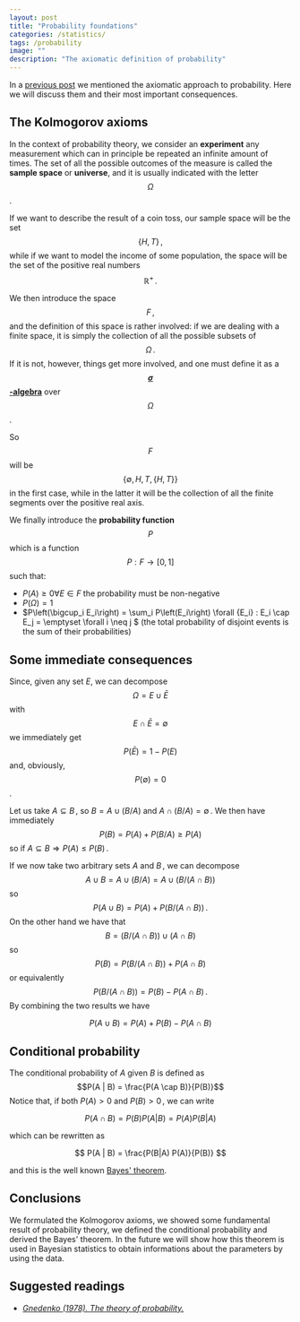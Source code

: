 ```yaml
---
layout: post
title: "Probability foundations"
categories: /statistics/
tags: /probability
image: ""
description: "The axiomatic definition of probability"
---
```


In a [previous post](/statistics/statistics) we mentioned the axiomatic approach to probability.
Here we will discuss them and their most important consequences.

## The Kolmogorov axioms

In the context of probability theory, we consider an **experiment** any measurement
which can in principle be repeated an infinite amount of times.
The set of all the possible outcomes of the measure is called the **sample space** or **universe**,
and it is usually indicated with the letter $$\Omega$$.

If we want to describe the result of a coin toss, our sample space will be the set $$\{H, T\}\,,$$
while if we want to model the income of some population, the space will be the
set of the positive real numbers $$\mathbb{R}^+\,.$$

We then introduce the space $$F\,,$$ and the definition of this space is rather involved:
if we are dealing with a finite space, it is simply the collection of all the possible subsets of $$\Omega\,.$$
If it is not, however, things get more involved, and one must define it as a [**$$\sigma$$-algebra**](https://en.wikipedia.org/wiki/%CE%A3-algebra)
over $$\Omega$$.

So $$F$$ will be $$\{\emptyset, H, T,\{H,T\}\}$$ in the first case, while in the latter it will be the collection of all the finite segments
over the positive real axis.

We finally introduce the **probability function** $$P$$ which is a function $$P:F \rightarrow [0, 1]$$ such that:

- $P(A) \geq 0 \forall E \in F$ the probability must be non-negative
- $P(\Omega) = 1$
- $P\left(\bigcup_i E_i\right) = \sum_i P\left(E_i\right) \forall \{E_i\}  : E_i \cap E_j = \emptyset \forall i \neq j $ (the total probability of disjoint events is the sum of their probabilities)

## Some immediate consequences

Since, given any set $E$, we can decompose $$\Omega = E \cup \bar{E}$$ with $$E\cap\bar{E}=\emptyset$$
we immediately get $$P\left(\bar{E}\right)=1-P(E)$$ and,
obviously, $$P(\emptyset)=0$$.

Let us take $A\subseteq B\,,$ so $B = A \cup (B/A)$ and $A \cap (B/A) = \emptyset\,.$
We then have immediately $$P(B) = P(A) + P\left(B/A\right) \geq P(A)$$
so if $A \subseteq B \Rightarrow P(A) \leq P(B)\,.$

If we now take two arbitrary sets $A$ and $B\,,$ we can decompose
$$ A \cup B = A \cup (B/A) = A \cup (B/(A\cap B))$$
so $$P(A\cup B) = P(A) + P(B/(A\cap B))\,.$$
On the other hand we have that $$B=(B/(A\cap B)) \cup (A\cap B)$$
so $$P(B) = P(B/(A\cap B)) + P(A\cap B)$$ or equivalently $$P(B/(A\cap B)) = P(B)-P(A\cap B)\,.$$
By combining the two results we have

$$P(A\cup B) = P(A) + P(B) - P(A\cap B) $$

## Conditional probability

The conditional probability of $A$ given $B$ is defined as $$P(A | B) = \frac{P(A \cap B)}{P(B)}$$
Notice that, if both $P(A)>0$ and $P(B)>0\,,$ we can write

$$P(A \cap B) = P(B) P(A | B) = P(A) P(B | A)$$

which can be rewritten as

$$ P(A | B) = \frac{P(B|A) P(A)}{P(B)} $$

and this is the well known [Bayes' theorem](https://en.wikipedia.org/wiki/Bayes%27_theorem).


## Conclusions

We formulated the Kolmogorov axioms, we showed some fundamental result of probability theory,
we defined the conditional probability and derived the Bayes' theorem.
In the future we will show how this theorem is used in Bayesian statistics to obtain informations about the parameters by using the data.


## Suggested readings

- <cite> <a href="https://books.google.it/books/about/The_Theory_of_Probability.html?id=g4sZAQAAIAAJ&redir_esc=y">Gnedenko (1978). The theory of probability.</a> </cite>
